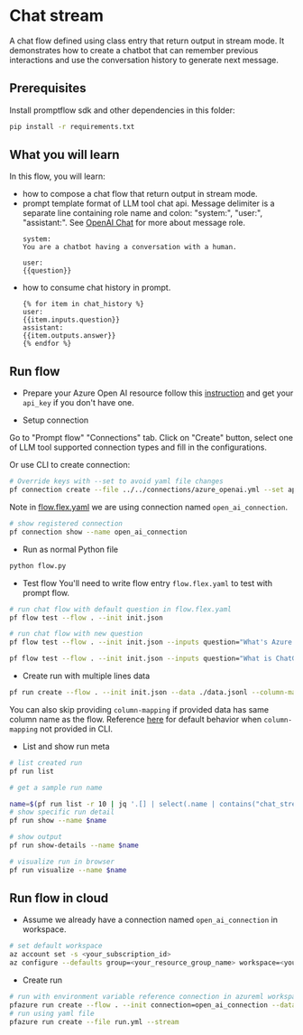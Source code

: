 # Chat stream
A chat flow defined using class entry that return output in stream mode. It demonstrates how to create a chatbot that can remember previous interactions and use the conversation history to generate next message.

## Prerequisites

Install promptflow sdk and other dependencies in this folder:
```bash
pip install -r requirements.txt
```

## What you will learn

In this flow, you will learn:
- how to compose a chat flow that return output in stream mode.
- prompt template format of LLM tool chat api. Message delimiter is a separate line containing role name and colon: "system:", "user:", "assistant:".
See <a href="https://platform.openai.com/docs/api-reference/chat/create#chat/create-role" target="_blank">OpenAI Chat</a> for more about message role.
    ```jinja
    system:
    You are a chatbot having a conversation with a human.

    user:
    {{question}}
    ```
- how to consume chat history in prompt.
    ```jinja
    {% for item in chat_history %}
    user:
    {{item.inputs.question}}
    assistant:
    {{item.outputs.answer}}
    {% endfor %}
    ```

## Run flow

- Prepare your Azure Open AI resource follow this [instruction](https://learn.microsoft.com/en-us/azure/cognitive-services/openai/how-to/create-resource?pivots=web-portal) and get your `api_key` if you don't have one.

- Setup connection

Go to "Prompt flow" "Connections" tab. Click on "Create" button, select one of LLM tool supported connection types and fill in the configurations.

Or use CLI to create connection:

```bash
# Override keys with --set to avoid yaml file changes
pf connection create --file ../../connections/azure_openai.yml --set api_key=<your_api_key> api_base=<your_api_base> --name open_ai_connection
```

Note in [flow.flex.yaml](flow.flex.yaml) we are using connection named `open_ai_connection`.
```bash
# show registered connection
pf connection show --name open_ai_connection
```

- Run as normal Python file

```bash
python flow.py
```

- Test flow
You'll need to write flow entry `flow.flex.yaml` to test with prompt flow.

```bash
# run chat flow with default question in flow.flex.yaml
pf flow test --flow . --init init.json

# run chat flow with new question
pf flow test --flow . --init init.json --inputs question="What's Azure Machine Learning?"

pf flow test --flow . --init init.json --inputs question="What is ChatGPT? Please explain with consise statement."
```

- Create run with multiple lines data

```bash
pf run create --flow . --init init.json --data ./data.jsonl --column-mapping question='${data.question}' --stream
```

You can also skip providing `column-mapping` if provided data has same column name as the flow.
Reference [here](https://aka.ms/pf/column-mapping) for default behavior when `column-mapping` not provided in CLI.

- List and show run meta
```bash
# list created run
pf run list

# get a sample run name

name=$(pf run list -r 10 | jq '.[] | select(.name | contains("chat_stream_")) | .name'| head -n 1 | tr -d '"')
# show specific run detail
pf run show --name $name

# show output
pf run show-details --name $name

# visualize run in browser
pf run visualize --name $name
```

## Run flow in cloud

- Assume we already have a connection named `open_ai_connection` in workspace.

```bash
# set default workspace
az account set -s <your_subscription_id>
az configure --defaults group=<your_resource_group_name> workspace=<your_workspace_name>
```

- Create run

```bash
# run with environment variable reference connection in azureml workspace
pfazure run create --flow . --init connection=open_ai_connection --data ./data.jsonl --column-mapping question='${data.question}' --stream
# run using yaml file
pfazure run create --file run.yml --stream

